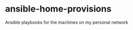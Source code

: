 ansible-home-provisions
=======================

Ansible playbooks for the machines on my personal network
